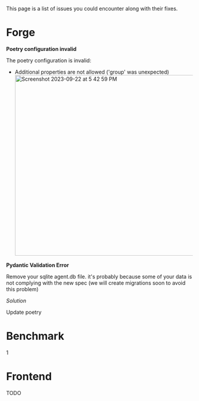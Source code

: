 This page is a list of issues you could encounter along with their fixes.

# Forge

**Poetry configuration invalid**

The poetry configuration is invalid:

- Additional properties are not allowed ('group' was unexpected)
  <img width="487" alt="Screenshot 2023-09-22 at 5 42 59 PM" src="https://github.com/Significant-Gravitas/AutoGPT/assets/9652976/dd451e6b-8114-44de-9928-075f5f06d661">

**Pydantic Validation Error**

Remove your sqlite agent.db file. it's probably because some of your data is not complying with the new spec (we will create migrations soon to avoid this problem)

_Solution_

Update poetry

# Benchmark

1

# Frontend

TODO
